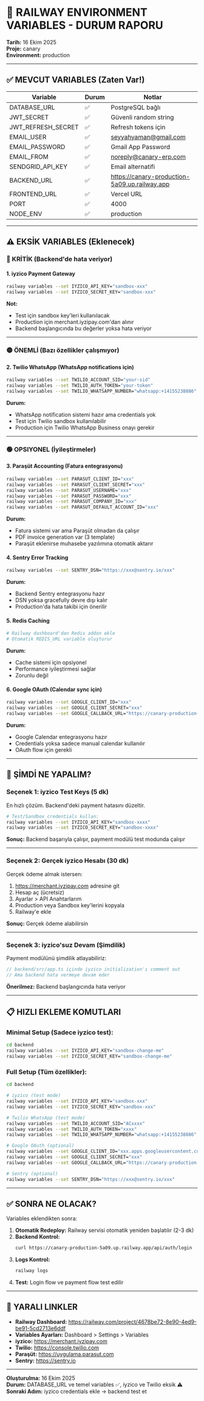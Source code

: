 # 🔑 RAILWAY ENVIRONMENT VARIABLES - DURUM RAPORU

**Tarih:** 16 Ekim 2025  
**Proje:** canary  
**Environment:** production

---

## ✅ MEVCUT VARIABLES (Zaten Var!)

| Variable | Durum | Notlar |
|----------|-------|--------|
| DATABASE_URL | ✅ | PostgreSQL bağlı |
| JWT_SECRET | ✅ | Güvenli random string |
| JWT_REFRESH_SECRET | ✅ | Refresh tokens için |
| EMAIL_USER | ✅ | seyyahyaman@gmail.com |
| EMAIL_PASSWORD | ✅ | Gmail App Password |
| EMAIL_FROM | ✅ | noreply@canary-erp.com |
| SENDGRID_API_KEY | ✅ | Email alternatifi |
| BACKEND_URL | ✅ | https://canary-production-5a09.up.railway.app |
| FRONTEND_URL | ✅ | Vercel URL |
| PORT | ✅ | 4000 |
| NODE_ENV | ✅ | production |

---

## ⚠️ EKSİK VARIABLES (Eklenecek)

### 🔴 KRİTİK (Backend'de hata veriyor)

#### 1. iyzico Payment Gateway
```bash
railway variables --set IYZICO_API_KEY="sandbox-xxx"
railway variables --set IYZICO_SECRET_KEY="sandbox-xxx"
```

**Not:** 
- Test için sandbox key'leri kullanılacak
- Production için merchant.iyzipay.com'dan alınır
- Backend başlangıcında bu değerler yoksa hata veriyor

---

### 🟡 ÖNEMLİ (Bazı özellikler çalışmıyor)

#### 2. Twilio WhatsApp (WhatsApp notifications için)
```bash
railway variables --set TWILIO_ACCOUNT_SID="your-sid"
railway variables --set TWILIO_AUTH_TOKEN="your-token"
railway variables --set TWILIO_WHATSAPP_NUMBER="whatsapp:+14155238886"
```

**Durum:** 
- WhatsApp notification sistemi hazır ama credentials yok
- Test için Twilio sandbox kullanılabilir
- Production için Twilio WhatsApp Business onayı gerekir

---

### 🟢 OPSIYONEL (İyileştirmeler)

#### 3. Paraşüt Accounting (Fatura entegrasyonu)
```bash
railway variables --set PARASUT_CLIENT_ID="xxx"
railway variables --set PARASUT_CLIENT_SECRET="xxx"
railway variables --set PARASUT_USERNAME="xxx"
railway variables --set PARASUT_PASSWORD="xxx"
railway variables --set PARASUT_COMPANY_ID="xxx"
railway variables --set PARASUT_DEFAULT_ACCOUNT_ID="xxx"
```

**Durum:**
- Fatura sistemi var ama Paraşüt olmadan da çalışır
- PDF invoice generation var (3 template)
- Paraşüt eklenirse muhasebe yazılımına otomatik aktarır

#### 4. Sentry Error Tracking
```bash
railway variables --set SENTRY_DSN="https://xxx@sentry.io/xxx"
```

**Durum:**
- Backend Sentry entegrasyonu hazır
- DSN yoksa gracefully devre dışı kalır
- Production'da hata takibi için önerilir

#### 5. Redis Caching
```bash
# Railway dashboard'dan Redis addon ekle
# Otomatik REDIS_URL variable oluşturur
```

**Durum:**
- Cache sistemi için opsiyonel
- Performance iyileştirmesi sağlar
- Zorunlu değil

#### 6. Google OAuth (Calendar sync için)
```bash
railway variables --set GOOGLE_CLIENT_ID="xxx"
railway variables --set GOOGLE_CLIENT_SECRET="xxx"
railway variables --set GOOGLE_CALLBACK_URL="https://canary-production-5a09.up.railway.app/api/auth/google/callback"
```

**Durum:**
- Google Calendar entegrasyonu hazır
- Credentials yoksa sadece manual calendar kullanılır
- OAuth flow için gerekli

---

## 🎯 ŞİMDİ NE YAPALIM?

### Seçenek 1: iyzico Test Keys (5 dk)
En hızlı çözüm. Backend'deki payment hatasını düzeltir.

```bash
# Test/Sandbox credentials kullan:
railway variables --set IYZICO_API_KEY="sandbox-xxxx"
railway variables --set IYZICO_SECRET_KEY="sandbox-xxxx"
```

**Sonuç:** Backend başarıyla çalışır, payment modülü test modunda çalışır

---

### Seçenek 2: Gerçek iyzico Hesabı (30 dk)
Gerçek ödeme almak istersen:

1. https://merchant.iyzipay.com adresine git
2. Hesap aç (ücretsiz)
3. Ayarlar > API Anahtarlarım
4. Production veya Sandbox key'lerini kopyala
5. Railway'e ekle

**Sonuç:** Gerçek ödeme alabilirsin

---

### Seçenek 3: iyzico'suz Devam (Şimdilik)
Payment modülünü şimdilik atlayabiliriz:

```typescript
// backend/src/app.ts içinde iyzico initialization'ı comment out
// Ama backend hata vermeye devam eder
```

**Önerilmez:** Backend başlangıcında hata veriyor

---

## 📋 HIZLI EKLEME KOMUTLARI

### Minimal Setup (Sadece iyzico test):
```bash
cd backend
railway variables --set IYZICO_API_KEY="sandbox-change-me"
railway variables --set IYZICO_SECRET_KEY="sandbox-change-me"
```

### Full Setup (Tüm özellikler):
```bash
cd backend

# iyzico (test mode)
railway variables --set IYZICO_API_KEY="sandbox-xxx"
railway variables --set IYZICO_SECRET_KEY="sandbox-xxx"

# Twilio WhatsApp (test mode)
railway variables --set TWILIO_ACCOUNT_SID="ACxxxx"
railway variables --set TWILIO_AUTH_TOKEN="xxxx"
railway variables --set TWILIO_WHATSAPP_NUMBER="whatsapp:+14155238886"

# Google OAuth (optional)
railway variables --set GOOGLE_CLIENT_ID="xxx.apps.googleusercontent.com"
railway variables --set GOOGLE_CLIENT_SECRET="xxx"
railway variables --set GOOGLE_CALLBACK_URL="https://canary-production-5a09.up.railway.app/api/auth/google/callback"

# Sentry (optional)
railway variables --set SENTRY_DSN="https://xxx@sentry.io/xxx"
```

---

## ✅ SONRA NE OLACAK?

Variables eklendikten sonra:

1. **Otomatik Redeploy:** Railway servisi otomatik yeniden başlatılır (2-3 dk)
2. **Backend Kontrol:** 
   ```bash
   curl https://canary-production-5a09.up.railway.app/api/auth/login
   ```
3. **Logs Kontrol:**
   ```bash
   railway logs
   ```
4. **Test:** Login flow ve payment flow test edilir

---

## 🔗 YARALI LINKLER

- **Railway Dashboard:** https://railway.com/project/4678be72-8e90-4ed9-be91-5cd2713e6ddf
- **Variables Ayarları:** Dashboard > Settings > Variables
- **iyzico:** https://merchant.iyzipay.com
- **Twilio:** https://console.twilio.com
- **Paraşüt:** https://uygulama.parasut.com
- **Sentry:** https://sentry.io

---

**Oluşturulma:** 16 Ekim 2025  
**Durum:** DATABASE_URL ve temel variables ✅, iyzico ve Twilio eksik ⚠️  
**Sonraki Adım:** iyzico credentials ekle → backend test et
